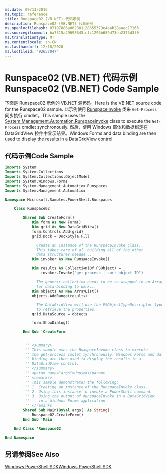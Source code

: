 ```yaml
---
ms.date: 09/13/2016
ms.topic: reference
title: Runspace02 (VB.NET) 代码示例
description: Runspace02 (VB.NET) 代码示例
ms.openlocfilehash: 07197886a062881128655379e4a4b28aaec17163
ms.sourcegitcommit: ba7315a496986451cfc1296b659d73ea2373d3f0
ms.translationtype: MT
ms.contentlocale: zh-CN
ms.lasthandoff: 12/10/2020
ms.locfileid: "92657047"
---
```

# <a name="runspace02-vbnet-code-sample"></a><span data-ttu-id="f0603-103">Runspace02 (VB.NET) 代码示例</span><span class="sxs-lookup"><span data-stu-id="f0603-103">Runspace02 (VB.NET) Code Sample</span></span>

<span data-ttu-id="f0603-104">下面是 Runspace02 示例的 VB.NET 源代码。</span><span class="sxs-lookup"><span data-stu-id="f0603-104">Here is the VB.NET source code for the Runspace02 sample.</span></span> <span data-ttu-id="f0603-105">此示例使用 [Runspaceinvoke](/dotnet/api/System.Management.Automation.RunspaceInvoke) 类来 `Get-Process` 同步执行 cmdlet。</span><span class="sxs-lookup"><span data-stu-id="f0603-105">This sample uses the [System.Management.Automation.Runspaceinvoke](/dotnet/api/System.Management.Automation.RunspaceInvoke) class to execute the `Get-Process` cmdlet synchronously.</span></span> <span data-ttu-id="f0603-106">然后，使用 Windows 窗体和数据绑定在 DataGridView 控件中显示结果。</span><span class="sxs-lookup"><span data-stu-id="f0603-106">Windows Forms and data binding are then used to display the results in a DataGridView control.</span></span>

## <a name="code-sample"></a><span data-ttu-id="f0603-107">代码示例</span><span class="sxs-lookup"><span data-stu-id="f0603-107">Code Sample</span></span>

```vb
Imports System
Imports System.Collections
Imports System.Collections.ObjectModel
Imports System.Windows.Forms
Imports System.Management.Automation.Runspaces
Imports System.Management.Automation

Namespace Microsoft.Samples.PowerShell.Runspaces

    Class Runspace02

        Shared Sub CreateForm()
            Dim form As New Form()
            Dim grid As New DataGridView()
            form.Controls.Add(grid)
            grid.Dock = DockStyle.Fill

            ' Create an instance of the RunspaceInvoke class.
            ' This takes care of all building all of the other
            ' data structures needed...
            Dim invoker As New RunspaceInvoke()

            Dim results As Collection(Of PSObject) = _
                invoker.Invoke("get-process | sort-object ID")

            ' The generic collection needs to be re-wrapped in an ArrayList
            ' for data-binding to work...
            Dim objects As New ArrayList()
            objects.AddRange(results)

            ' The DataGridView will use the PSObjectTypeDescriptor type
            ' to retrieve the properties.
            grid.DataSource = objects

            form.ShowDialog()

        End Sub 'CreateForm


        ''' <summary>
        ''' This sample uses the RunspaceInvoke class to execute
        ''' the get-process cmdlet synchronously. Windows Forms and data
        ''' binding are then used to display the results in a
        ''' DataGridView control.
        ''' </summary>
        ''' <param name="args">Unused</param>
        ''' <remarks>
        ''' This sample demonstrates the following:
        ''' 1. Creating an instance of the RunspaceInvoke class.
        ''' 2. Using this instance to invoke a PowerShell command.
        ''' 3. Using the output of RunspaceInvoke in a DataGridView
        '''    in a Windows Forms application
        ''' </remarks
        Shared Sub Main(ByVal args() As String)
            Runspace02.CreateForm()
        End Sub 'Main

    End Class 'Runspace02

End Namespace
```

<!-- TODO!!!: [!code-csharp[Runspace02.vb](../../powershell-sdk-samples/SDK-2.0/vb/Runspace02/Runspace02.vb#L09-L68 "Runspace02.vb")] -->

## <a name="see-also"></a><span data-ttu-id="f0603-108">另请参阅</span><span class="sxs-lookup"><span data-stu-id="f0603-108">See Also</span></span>

[<span data-ttu-id="f0603-109">Windows PowerShell SDK</span><span class="sxs-lookup"><span data-stu-id="f0603-109">Windows PowerShell SDK</span></span>](../windows-powershell-reference.md)
